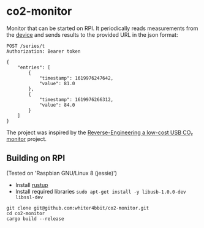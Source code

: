 # co2-monitor

Monitor that can be started on RPI. It periodically reads measurements from the [device](http://www.wetterladen.de/aircontrol-co2-monitor-mini-tfa-31.5006) and sends results to the provided URL in the json format:

```
POST /series/t
Authorization: Bearer token

{
    "entries": [
        {
            "timestamp": 1619976247642,
            "value": 81.0
        },
        {
            "timestamp": 1619976266312,
            "value": 84.0
        }
    ]
}
```

The project was inspired by the [Reverse-Engineering a low-cost USB CO₂ monitor](https://hackaday.io/project/5301-reverse-engineering-a-low-cost-usb-co-monitor) project.

## Building on RPI

(Tested on 'Raspbian GNU/Linux 8 (jessie)')

* Install [rustup](https://rustup.rs)
* Install required libraries `sudo apt-get install -y libusb-1.0.0-dev libssl-dev`

```
git clone git@github.com:whiter4bbit/co2-monitor.git
cd co2-monitor
cargo build --release
```
